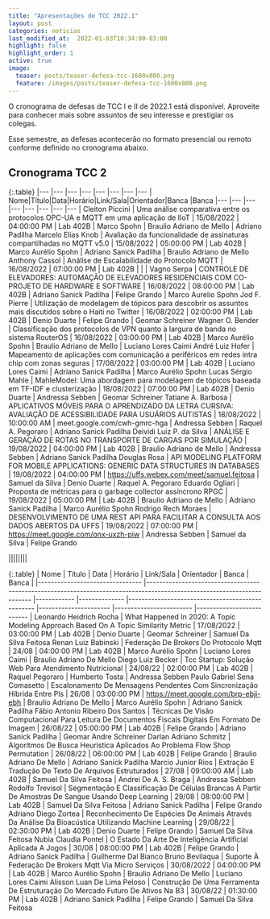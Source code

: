 ```yaml
---
title: "Apresentações de TCC 2022.1"
layout: post
categories: noticias
last_modified_at:  2022-01-03T10:34:00-03:00
highlight: false
highlight_order: 1
active: true
image:
  teaser: posts/teaser-defesa-tcc-1600x800.png
  feature: /images/posts/teaser-defesa-tcc-1600x800.png
---
```


O cronograma de defesas de TCC I e II de 2022.1 está disponível. Aproveite para conhecer mais sobre assuntos de seu interesse e prestigiar os colegas. 

Esse semestre, as defesas acontecerão no formato presencial ou remoto conforme definido no cronograma abaixo.     

## Cronograma TCC 2

{:.table}
|--- |--- |--- |--- |--- |--- |--- |--- |
Nome|Título|Data|Horário|Link/Sala|Orientador|Banca |Banca 
|--- |--- |--- |--- |--- |--- |--- |--- |
Cleiton Piccini | Uma análise comparativa entre os protocolos OPC-UA e MQTT em uma aplicação de IIoT | 15/08/2022 | 04:00:00 PM | Lab 402B | Marco Spohn | Braulio Adriano de Mello | Adriano Padilha
Marcelo Elias Knob | Avaliação da funcionalidade de assinaturas compartilhadas no MQTT v5.0 | 15/08/2022 | 05:00:00 PM | Lab 402B  | Marco Aurélio Spohn | Adriano Sanick Padilha | Braulio Adriano de Mello
Anthony Cassol | Análise de Escalabilidade do Protocolo MQTT | 16/08/2022 | 07:00:00 PM | Lab 402B |   |  | 
Vagno Serpa  | CONTROLE DE ELEVADORES: AUTOMAÇÃO DE ELEVADORES RESIDENCIAIS COM CO-PROJETO DE HARDWARE E SOFTWARE | 16/08/2022 | 08:00:00 PM | Lab 402B | Adriano Sanick Padilha | Felipe Grando | Marco Aurelio Spohn
Jod F. Pierre | Utilização de modelagem de tópicos para descobrir os assuntos mais discutidos sobre o Haiti no Twitter | 16/08/2022 | 02:00:00 PM | Lab 402B | Denio Duarte | Felipe Grando | Geomar Schreiner
Wagner O. Bender | Classificação dos protocolos de VPN quanto à largura de banda no sistema RouterOS | 16/08/2022 | 03:00:00 PM | Lab 402B | Marco Aurélio Spohn  | Braulio Adriano de Mello | Luciano Lores Caimi
André Luiz Hofer | Mapeamento de aplicações com comunicação a periféricos em redes intra chip com zonas seguras | 17/08/2022 | 03:00:00 PM | Lab 402B | Luciano Lores Caimi | Adriano Sanick Padilha | Marco Aurélio Spohn
Lucas Sérgio Mahle | MahleModel: Uma abordagem para modelagem de tópicos baseada em TF-IDF e clusterização | 18/08/2022 | 07:00:00 PM | Lab 402B | Denio Duarte | Andressa Sebben | Geomar Schreiner
Tatiane A. Barbosa | APLICATIVOS MÓVEIS PARA O APRENDIZADO DA LETRA CURSIVA: AVALIAÇÃO DE ACESSIBILIDADE PARA USUÁRIOS AUTISTAS | 18/08/2022 | 10:00:00 AM | meet.google.com/cwh-gmrc-hga | Andressa Sebben | Raquel A. Pegoraro | Adriano Sanick Padilha
Deividi Luiz P. da Silva | ANÁLISE E GERAÇÃO DE ROTAS NO TRANSPORTE DE CARGAS POR SIMULAÇÃO | 19/08/2022 | 04:00:00 PM | Lab 402B | Braulio Adriano de Mello | Andressa Sebben | Adriano Sanick Padilha
Douglas Rosa | API MODELING PLATFORM FOR MOBILE APPLICATIONS: GENERIC DATA STRUCTURES IN DATABASES | 19/08/2022 | 04:00:00 PM | https://uffs.webex.com/meet/samuel.feitosa | Samuel da Silva | Denio Duarte | Raquel A. Pegoraro
Eduardo Ogliari | Proposta de métricas para o garbage collector assíncrono RPGC | 19/08/2022 | 05:00:00 PM | Lab 402B | Braulio Adriano de Mello | Adriano Sanick Padilha | Marco Aurélio Spohn
Rodrigo Rech Moraes | DESENVOLVIMENTO DE UMA REST API PARA FACILITAR A CONSULTA AOS DADOS ABERTOS DA UFFS | 19/08/2022 | 07:00:00 PM | https://meet.google.com/onx-uxzh-piw | Andressa Sebben | Samuel da Silva | Felipe Grando


||||||||





{:.table}
| Nome                      		 | Título                                                                                                            		 | Data  		 | Horário 		 | Link/Sala                                  		 | Orientador      		 | Banca             		 | Banca               		 |
|--------------------------------    |------------------------------------------------------------------------------------------------------------------------    |------------    |--------------    |-------------------------------------------------    |----------------------    |------------------------    |--------------------------    |
Leonardo Heidrich Rocha |  What Happened In 2020: A Topic Modeling Approach Based On A Topic Similarity Metric |  17/08/2022 | 03:00:00 PM | Lab 402B |  Denio Duarte |  Geomar Schreiner |  Samuel Da Silva Feitosa
Renan Luiz Babinski |  Federação De Brokers Do Protocolo Mqtt |  24/08 | 04:00:00 PM | Lab 402B |  Marco Aurélio Spohn |  Luciano Lores Caimi |  Braulio Adriano De Mello
Diego Luiz Becker |  Tcc Startup: Solução Web Para Atendimento Nutricional |  24/08/22 | 02:00:00 PM | Lab 402B |  Raquel Pegoraro |  Humberto Tosta |  Andressa Sebben
Paulo Gabriel Sena Comasetto |  Escalonamento De Mensagens Pendentes Com Sincronização Híbrida Entre Pls |  26/08 | 03:00:00 PM | https://meet.google.com/brp-ebji-ebh |  Braulio Adriano De Mello |  Marco Aurélio Spohn |  Adriano Sanick Padilha
Fábio Antonio Ribeiro Dos Santos |  Técnicas De Visão Computacional Para Leitura De Documentos Fiscais Digitais Em Formato De Imagem |  26/08/22 | 05:00:00 PM | Lab 402B |  Felipe Grando |  Adriano Sanick Padilha |  Geomar Andre Schreiner
Darlan Adriano Schmitz |  Algoritmos De Busca Heurística Aplicados Ao Problema Flow Shop Permutation |  26/08/22 | 06:00:00 PM | Lab 402B |  Felipe Grando |  Braulio Adriano De Mello |  Adriano Sanick Padilha
Marcio Junior Rios |  Extração E Tradução De Texto De Arquivos Estruturados |  27/08 | 09:00:00 AM | Lab 402B |  Samuel Da Silva Feitosa |  Andrei De A. S. Braga |  Andressa Sebben
Rodolfo Trevisol |  Segmentação E Classificação De Células Brancas A Partir De Amostras De Sangue Usando Deep Learning |  29/08 | 08:00:00 PM | Lab 402B |  Samuel Da Silva Feitosa |  Adriano Sanick Padilha |  Felipe Grando
Adriano Diego Zortea |  Reconhecimento De Espécies De Animais Através Da Análise Da Bioacústica Utilizando Machine Learning |  29/08/22 | 02:30:00 PM | Lab 402B |  Denio Duarte |  Felipe Grando |  Samuel Da Silva Feitosa
Nubia Claudia Pontel |  O Estado Da Arte De Inteligência Artificial Aplicada A Jogos |  30/08 | 08:00:00 PM | Lab 402B |  Felipe Grando |  Adriano Sanick Padilha |  Guilherme Dal Bianco
Bruno Bevilaqua |  Suporte À Federação De Brokers Mqtt Via Micro Serviços |  30/08/2022 | 04:00:00 PM | Lab 402B |  Marco Aurélio Spohn |  Braulio Adriano De Mello |  Luciano Lores Caimi
Alisson Luan De Lima Peloso |  Construção De Uma Ferramenta De Estruturação Do Mercado Futuro De Ativos Na B3 |  30/08/22 | 01:30:00 PM | Lab 402B |  Adriano Sanick Padilha |  Felipe Grando |  Samuel Da Silva Feitosa

